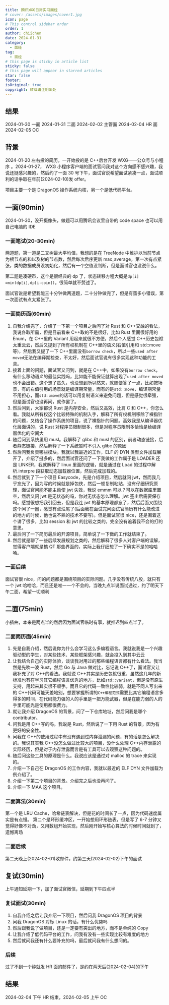 ```yaml
---
title: 腾讯WXG日常实习面经
# cover: /assets/images/cover1.jpg
icon: page
# This control sidebar order
order: 1
author: chiichen
date: 2024-01-31
category:
  - 面经
tag:
  - 面经
# this page is sticky in article list
sticky: false
# this page will appear in starred articles
star: false
footer:
isOriginal: true
copyright: 转载请注明出处
---
```


## 结果

2024-01-30 一面
2024-01-31 二面
2024-02-02 主管面
2024-02-04 HR 面
2024-02-05 OC

## 背景

2024-01-20 左右投的简历，一开始投的是 C++后台开发 WXG——公众号与小程序 。2024-01-27， WXG 小程序客户端的面试官问我对这个方向感不感兴趣，我说还挺感兴趣的，然后约了一面 30 号下午，面试官说希望面试紧凑一点，面试顺利的话争取在年前(2024-02-10)发 offer。

项目主要一个是 DragonOS 操作系统内核，另一个是低代码平台。

## 一面(90min)

2024-01-30，没开摄像头，做题可以用腾讯会议里自带的 code space 也可以用自己电脑的 IDE

### 一面笔试(20-30min)

两道题，第一道是二叉树最大平均值，我想的是在 TreeNode 中维护以当前节点为根节点的和以及树的节点数，然后每次后序更新 max_average，第一次有点紧张，类的数据成员没初始化，然后有一个空值没判断，但是面试官也没说什么。

第二题是凑硬币，这个是很经典的 dp 了，状态转移方程大概是`dp[i] =min(dp[i],dp[i-coin])`。很简单就不赘述了。

面试官说是希望我能三十分钟做两道题，二十分钟做完了，但是有蛮多小错误，第一次面试有点太紧张了。

### 一面简历面(60min)

1. 自我介绍完了，介绍了一下第一个项目之后问了对 Rust 和 C++交融的看法，我说各取所需，但是目前看来 C++取的不是很好，比如 Rust 里面很好用的 Enum，在 C++里的 Variant 用起来就很不方便，然后个人感觉 C++历史包袱太重云云，然后又提到了所有权机制在 C++里的语义(右值引用和 std::move 等)，然后我又提了一下 C++里面没有`borrow check`，所以一些`used after moved`无法在编译期检查，不太好，然后面试官说有很多实现这种功能的工具。
2. 接着上面的问题，面试官又问到，就是在 C++中，如果没有`borrow check`，有什么移动语义的最佳实践吗，比如能不能保证就算出现了`used after moved`也不会出错。这个想了蛮久，也没想到所以然来，就随便答了一点，比如按场景，有的右值引用的场景就是编译期常量，而有的是`std::move`，编译期常量不用担心，而`std::move`的话可以用复制语义来避免问题，但是感觉很牵强，但是面试官也没再问，就作罢了。
3. 然后问到，大家都说 Rust 是内存安全，然后又高效，比肩 C 和 C++，你怎么看。我就从所有权这个比较特殊的机制入手，解释了所有权机制移除了裸指针的问题，又结合了操作系统的项目，说了裸指针的问题。高效我是从编译器优化层面讲的，说 Rust 对程序员限制很多，但是对程序员限制多恰恰是给编译器优化的空间大
4. 随后问到系统里用 musl。我解释了 glibc 和 musl 的区别，前者动态链接，后者静态链接，然后解释了一下系统暂时不引入 glibc 的原因
5. 然后问我负责哪些模块。我就以我最近的工作，ELF 的 DYN 类型文件加载展开了，介绍了挺多的，然后面试官还问了一下我做的工作属于是 LOADER 还是 LINKER，我就解释了 linux 里面的逻辑，就是通过在 Load 的过程中解析.interpre 段获取动态加载器位置，然后完成加载的。
6. 然后就到了下一个项目 Easycode，先是介绍项目，然后就问 jwt，然而我几乎忘光了，因为写的时候就是掉包侠，然后一顿复制粘贴，没有仔细研究原理，面试官问能不能主动使 jwt 失效，我说 emmm 可以？可以在数据库里置空，然后又问 jwt 是无状态的吗，你对无状态怎么理解。jwt 签出后需要保存吗。感觉很想把我引回去，但是我连 jwt 的基本原理都忘了，然后后面又围绕这个问了一圈，感觉有点烂尾了(后面我在面试完问面试官简历有什么能改进的地方的时候，他也说不熟的技术不要写)。但是面试官很 nice，还是围着这个讲了很多，比如 session 和 jwt 的比较之类的，完全没有追着我不会的打的意思。
7. 最后问了一下简历最后的开源项目，简单说了一下做的工作就结束了。
8. 然后就是聊了一些后续发展规划之类的，然后解释了很多人对客户端的误解，觉得客户端就是搞 QT 那些界面的，实际上我仔细想了一下确实不是的哈哈哈。

### 一面后续

面试官很 nice，问的问题都是围绕项目的实际问题。几乎没有传统八股，就只有一个 jwt 哈哈哈，而且还是唯一一个不会的，当晚九点半说面试通过，约了明天下午二面，希望一切顺利

## 二面(75min)

小插曲，本来是两点半的然后因为面试官临时有事，就推迟到四点半了。

### 二面简历面(45min)

1. 先是自我介绍，然后说你为什么会学习这么多编程语言。我就说我是一个兴趣驱动型的学生，对某些技术、某些框架感兴趣，就会投入到其中云云
2. 让我结合自己的实际体验，谈谈我对用过的那些编程语言都有什么看法。我当然是先吹一波 Rust，然后 Go 与 Java 做对比，忘记说 C++了，面试官又让我补充了对 C++的看法。我就说 C++其实是历史包袱很重，虽然这几年的新标准也有在学习其它编程语言优秀的地方，比如`std::variant`，但是没有原生支持，用起来其实很不顺手。而且它的代码一致性比较弱，就是不同人写出来的 C++代码可能天差地别，想要掌握所谓的`C++编程范式`需要比其它编程语言多得多的时间，在代码能力强的人的手里是一把万能武器，但是在能力弱的人的手里可能光是使用都很费力。
3. 就让我介绍 DragonOS 的背景，问了一下仓库地址，然后问我是哪个 contributor。
4. 问我是用 C++写的吗。我说是 Rust，然后说了一下用 Rust 的背景，因为有更好的安全性。
5. 问我在 C++的使用过程中有没有遇到过内存泄漏的问题，有的话是怎么解决的。我说其实我 C++没怎么做过比较大的项目，没什么处理 C++内存泄露的实际经历，但是对于内存泄露而言是有工具可以去观察这种问题的。
6. 随后问这些工具的原理是什么。我说应该是通过对 malloc 的 trace 来实现的。
7. 介绍一下自己在 DragonOS 的工作内容，我就以最近的 ELF DYN 文件加载为例介绍了。
8. 介绍一下第二个项目的背景。介绍完之后也没再问了。
9. 介绍一下 MAA 这个项目。

### 二面算法(30min)

第一个是 LRU Cache，哈希链表解决，但是花的时间长了一点，因为代码速度属实是有点慢。
第二个是环形缓冲区，一开始想用环形链表，但是写了 6-7 分钟又觉得好像不对劲，又用数组开始实现，然后刚开始写核心算法的时候时间就到了，遗憾离场

### 二面后续

第二天晚上(2024-02-01)收邮件，约第三天(2024-02-02)下午的面试

## 复试(30min)

上午通知延期一下，加了面试官微信，延期到下午四点半

### 复试面试(30min)

1. 自我介绍之后让我介绍一下项目，然后问我 DragonOS 项目的背景
2. 问我 DragonOS 对标 Linux 的话，有什么优势吗
3. 然后跟我说了做项目，还是一定要有突出的地方，而不是单纯的 Copy
4. 让我介绍了低代码平台的工作，问我有没有一些实现比较有难度的地方
5. 然后就问我还有什么要补充的吗，最后就问我有什么想问的。

### 后续

过了不到一个钟就发 HR 面的邮件了，是约在两天后(2024-02-04)的下午

## 结果

2024-02-04 下午 HR 结束，2024-02-05 上午 OC
